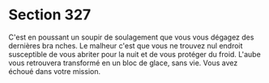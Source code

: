 # Section 327

C'est en poussant un soupir de soulagement que vous vous
dégagez des dernières bra nches. Le malheur c'est que vous ne
trouvez nul endroit susceptible de vous abriter pour la nuit et de
vous protéger du froid. L'aube vous retrouvera transformé en un
bloc de glace, sans vie. Vous avez échoué dans votre mission.